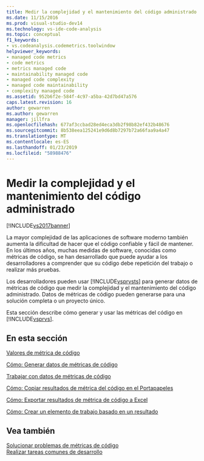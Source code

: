 ```yaml
---
title: Medir la complejidad y el mantenimiento del código administrado | Documentos de Microsoft
ms.date: 11/15/2016
ms.prod: visual-studio-dev14
ms.technology: vs-ide-code-analysis
ms.topic: conceptual
f1_keywords:
- vs.codeanalysis.codemetrics.toolwindow
helpviewer_keywords:
- managed code metrics
- code metrics
- metrics managed code
- maintainability managed code
- managed code complexity
- managed code maintainability
- complexity managed code
ms.assetid: 952b6f2e-584f-4c97-a5ba-42d7bd47a576
caps.latest.revision: 16
author: gewarren
ms.author: gewarren
manager: jillfra
ms.openlocfilehash: 677af3ccbad28ed4eca3db2f98b82ef432b48676
ms.sourcegitcommit: 8b538eea125241e9d6d8b7297b72a66faa9a4a47
ms.translationtype: MT
ms.contentlocale: es-ES
ms.lasthandoff: 01/23/2019
ms.locfileid: "58988476"
---
```

# <a name="measuring-complexity-and-maintainability-of-managed-code"></a>Medir la complejidad y el mantenimiento del código administrado
[!INCLUDE[vs2017banner](../includes/vs2017banner.md)]

La mayor complejidad de las aplicaciones de software moderno también aumenta la dificultad de hacer que el código confiable y fácil de mantener. En los últimos años, muchas medidas de software, conocidas como métricas de código, se han desarrollado que puede ayudar a los desarrolladores a comprender que su código debe repetición del trabajo o realizar más pruebas.  
  
 Los desarrolladores pueden usar [!INCLUDE[vsprvsts](../includes/vsprvsts-md.md)] para generar datos de métricas de código que medir la complejidad y el mantenimiento del código administrado. Datos de métricas de código pueden generarse para una solución completa o un proyecto único.  
  
 Esta sección describe cómo generar y usar las métricas del código en [!INCLUDE[vsprvs](../includes/vsprvs-md.md)].  
  
## <a name="in-this-section"></a>En esta sección  
 [Valores de métrica de código](../code-quality/code-metrics-values.md)  
  
 [Cómo: Generar datos de métricas de código](../code-quality/how-to-generate-code-metrics-data.md)  
  
 [Trabajar con datos de métricas de código](../code-quality/working-with-code-metrics-data.md)  
  
 [Cómo: Copiar resultados de métrica del código en el Portapapeles](http://msdn.microsoft.com/bce8fa29-e39c-4855-aab9-8346257657c5)  
  
 [Cómo: Exportar resultados de métrica de código a Excel](http://msdn.microsoft.com/affc08f3-24e5-446d-9076-bf517663e582)  
  
 [Cómo: Crear un elemento de trabajo basado en un resultado](http://msdn.microsoft.com/9016393b-b5a3-4d6b-ab6d-f80bafafc0da)  
  
## <a name="see-also"></a>Vea también  
 [Solucionar problemas de métricas de código](../code-quality/troubleshooting-code-metrics-issues.md)   
 [Realizar tareas comunes de desarrollo](http://msdn.microsoft.com/4cd9702a-1e21-4f2d-8e86-e1be4bc74f0b)
